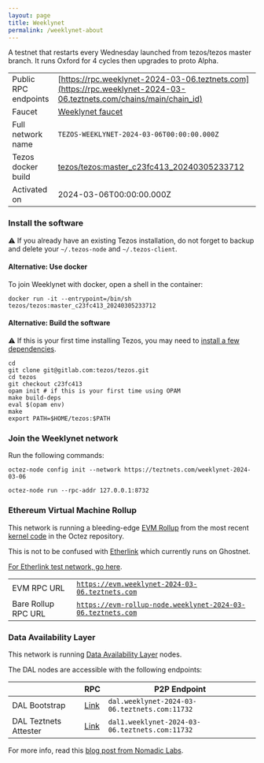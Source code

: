 ```yaml
---
layout: page
title: Weeklynet
permalink: /weeklynet-about
---
```


A testnet that restarts every Wednesday launched from tezos/tezos master branch. It runs Oxford for 4 cycles then upgrades to proto Alpha.

| | |
|-------|---------------------|
| Public RPC endpoints | [https://rpc.weeklynet-2024-03-06.teztnets.com](https://rpc.weeklynet-2024-03-06.teztnets.com/chains/main/chain_id)<br/> |
| Faucet | [Weeklynet faucet](https://faucet.weeklynet-2024-03-06.teztnets.com) |
| Full network name | `TEZOS-WEEKLYNET-2024-03-06T00:00:00.000Z` |
| Tezos docker build | [tezos/tezos:master_c23fc413_20240305233712](https://hub.docker.com/r/tezos/tezos/tags?page=1&ordering=last_updated&name=master_c23fc413_20240305233712) |
| Activated on | 2024-03-06T00:00:00.000Z |





### Install the software

⚠️  If you already have an existing Tezos installation, do not forget to backup and delete your `~/.tezos-node` and `~/.tezos-client`.



#### Alternative: Use docker

To join Weeklynet with docker, open a shell in the container:

```
docker run -it --entrypoint=/bin/sh tezos/tezos:master_c23fc413_20240305233712
```

#### Alternative: Build the software

⚠️  If this is your first time installing Tezos, you may need to [install a few dependencies](https://tezos.gitlab.io/introduction/howtoget.html#setting-up-the-development-environment-from-scratch).

```
cd
git clone git@gitlab.com:tezos/tezos.git
cd tezos
git checkout c23fc413
opam init # if this is your first time using OPAM
make build-deps
eval $(opam env)
make
export PATH=$HOME/tezos:$PATH
```

### Join the Weeklynet network

Run the following commands:

```
octez-node config init --network https://teztnets.com/weeklynet-2024-03-06

octez-node run --rpc-addr 127.0.0.1:8732
```


### Ethereum Virtual Machine Rollup

This network is running a bleeding-edge [EVM Rollup](https://docs.etherlink.com/welcome/what-is-etherlink) from the most recent [kernel code](https://gitlab.com/tezos/tezos/-/tree/master/etherlink) in the Octez repository.

This is not to be confused with [Etherlink](https://docs.etherlink.com/get-started/connect-your-wallet-to-etherlink) which currently runs on Ghostnet.

[For Etherlink test network, go here](https://docs.etherlink.com/get-started/connect-your-wallet-to-etherlink).

| | |
|-------|---------------------|
| EVM RPC URL | [`https://evm.weeklynet-2024-03-06.teztnets.com`](https://evm.weeklynet-2024-03-06.teztnets.com) |
| Bare Rollup RPC URL | [`https://evm-rollup-node.weeklynet-2024-03-06.teztnets.com`](https://evm-rollup-node.weeklynet-2024-03-06.teztnets.com/global/block/head) |




### Data Availability Layer

This network is running [Data Availability Layer](https://tezos.gitlab.io/shell/dal.html) nodes.


The DAL nodes are accessible with the following endpoints:

| | RPC | P2P Endpoint |
|------------|---------|--------------|
| DAL Bootstrap | [Link](https://dal-bootstrap-rpc.weeklynet-2024-03-06.teztnets.com/p2p/gossipsub/scores) | `dal.weeklynet-2024-03-06.teztnets.com:11732` |
| DAL Teztnets Attester | [Link](https://dal-attester-rpc.weeklynet-2024-03-06.teztnets.com/p2p/gossipsub/scores) | `dal1.weeklynet-2024-03-06.teztnets.com:11732` |


For more info, read this [blog post from Nomadic Labs](https://research-development.nomadic-labs.com/data-availability-layer-tezos.html).



